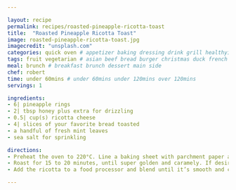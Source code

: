 ```yaml
---

layout: recipe
permalink: recipes/roasted-pineapple-ricotta-toast 
title:  "Roasted Pineapple Ricotta Toast"
image: roasted-pineapple-ricotta-toast.jpg 
imagecredit: "unsplash.com" 
categories: quick oven # appetizer baking dressing drink grill healthyish marinade oven pickling quick raw salad sandwich sauce snack soup
tags: fruit vegetarian # asian beef bread burger christmas duck french fruit indian italian mexican nuts pasta pork poultry rice seafood thanksgiving vegetarian
meal: brunch # breakfast brunch dessert main side
chef: robert 
time: under 60mins # under 60mins under 120mins over 120mins
servings: 1 

ingredients:
- 6| pineapple rings
- 2| tbsp honey plus extra for drizzling
- 0.5| cup(s) ricotta cheese
- 4| slices of your favorite bread toasted
- a handful of fresh mint leaves
- sea salt for sprinkling

directions:
- Preheat the oven to 220°C. Line a baking sheet with parchment paper and place the pineapple on the sheet. Drizzle it with the honey. 
- Roast for 15 to 20 minutes, until super golden and caramely. If desired, you can turn the broiler on for a minute to really caramelize the tops.
- Add the ricotta to a food processor and blend until it’s smooth and creamy. Spread it all over your toast and place the pineapple on the toast and sprinkle it with the sea salt and fresh mint. - Drizzle with extra honey if desired. 

--- 
```

